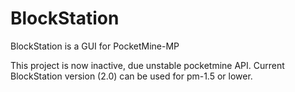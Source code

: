 # BlockStation
BlockStation is a GUI for PocketMine-MP

This project is now inactive, due unstable pocketmine API. Current BlockStation version (2.0) can be used for pm-1.5 or lower.
